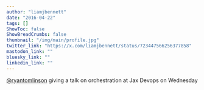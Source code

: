 ```yaml
---
author: "liamjbennett"
date: "2016-04-22"
tags: []
ShowToc: false
ShowBreadCrumbs: false
thumbnail: "/img/main/profile.jpg"
twitter_link: "https://x.com/liamjbennett/status/723447566256377858"
mastodon_link: ""
bluesky_link: ""
linkedin_link: ""
---
```


[@ryantomlinson](https://x.com/ryantomlinson) giving a talk on orchestration at Jax Devops on Wednesday

